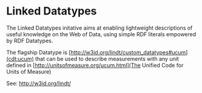 # Linked Datatypes 

The Linked Datatypes initative aims at enabling lightweight descriptions of 
useful knowledge on the Web of Data, using simple RDF literals empowered by RDF Datatypes.

The flagship Datatype is [http://w3id.org/lindt/custom_datatypes#ucum](cdt:ucum) that
can be used to describe measurements with any unit defined in [http://unitsofmeasure.org/ucum.html](The Unified Code for Units of Measure)

See: http://w3id.org/lindt/

